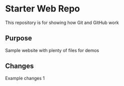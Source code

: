 # Starter Web Repo

This repository is for showing how Git and GitHub work

## Purpose

Sample website with plenty of files for demos

## Changes

Example changes 1
